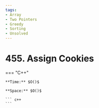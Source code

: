 ```yaml
---
tags:
- Array
- Two Pointers
- Greedy
- Sorting
- Unsolved
---
```



# 455. Assign Cookies

=== "C++"

    **Time:** $O()$

    **Space:** $O()$

    ``` c++
    ```
